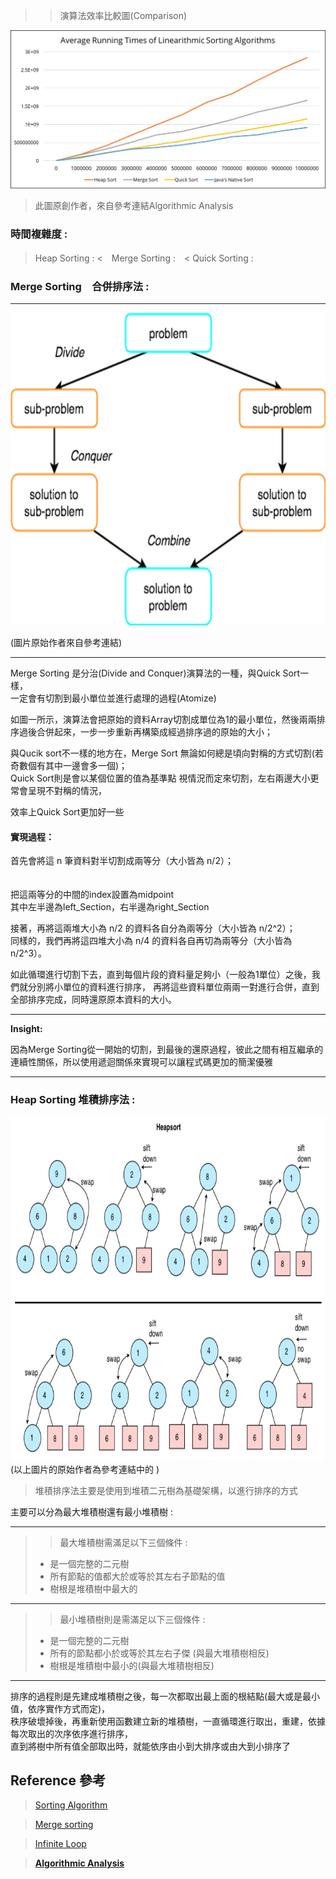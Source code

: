 
>>演算法效率比較圖(Comparison)

<img src='https://github.com/Wei-Tsung/Core-Concepts-Visualization/blob/master/%E4%BD%9C%E6%A5%AD%E4%BA%8C%20%E6%BC%94%E7%AE%97%E6%B3%95%E6%95%88%E7%8E%87%E6%AF%94%E8%BC%83%E5%9C%96.png'>

> 此圖原創作者，來自參考連結Algorithmic Analysis

### 時間複雜度 :
> Heap Sorting : <　Merge Sorting :　< Quick Sorting : 


### Merge Sorting　合併排序法 :
---

<img src='https://github.com/Wei-Tsung/Core-Concepts-Visualization/blob/master/%E5%88%86%E6%B2%BB%E6%B3%95.png' width=650 height=500>

(圖片原始作者來自參考連結)

---

Merge Sorting 是分治(Divide and Conquer)演算法的一種，與Quick Sort一樣，<br>一定會有切割到最小單位並進行處理的過程(Atomize)<br>

如圖一所示，演算法會把原始的資料Array切割成單位為1的最小單位，然後兩兩排序過後合併起來，一步一步重新再構築成經過排序過的原始的大小；<br>


與Qucik sort不一樣的地方在，Merge Sort 無論如何總是頃向對稱的方式切割(若奇數個有其中一邊會多一個)；<br>Quick Sort則是會以某個位置的值為基準點
視情況而定來切割，左右兩邊大小更常會呈現不對稱的情況，<br>

效率上Quick Sort更加好一些　<br>


#### 實現過程：


首先會將這 n 筆資料對半切割成兩等分（大小皆為 n/2）；<br>　

把這兩等分的中間的index設置為midpoint<br>
其中左半邊為left_Section，右半邊為right_Section

接著，再將這兩堆大小為 n/2 的資料各自分為兩等分（大小皆為 n/2^2）；<br>同樣的，我們再將這四堆大小為 n/4 的資料各自再切為兩等分（大小皆為 n/2^3）。<br>

如此循環進行切割下去，直到每個片段的資料量足夠小（一般為1單位）之後，我們就分別將小單位的資料進行排序，
再將這些資料單位兩兩一對進行合併，直到全部排序完成，同時還原原本資料的大小。

---

<strong>Insight:</strong><br>

因為Merge Sorting從一開始的切割，到最後的還原過程，彼此之間有相互繼承的連續性關係，所以使用遞迴關係來實現可以讓程式碼更加的簡潔優雅

---


### Heap Sorting 堆積排序法 :

<img src='https://github.com/Wei-Tsung/Core-Concepts-Visualization/blob/master/Heap%20Sort%20%E4%BD%9C%E6%A5%AD%E4%BA%8C.png' width=800 height=550>
(以上圖片的原始作者為參考連結中的 ) <p>

> 堆積排序法主要是使用到堆積二元樹為基礎架構，以進行排序的方式<br>


主要可以分為最大堆積樹還有最小堆積樹 :

---

>> 最大堆積樹需滿足以下三個條件 : <br>
> - 是一個完整的二元樹<br>
> - 所有節點的值都大於或等於其左右子節點的值<br>
> - 樹根是堆積樹中最大的

---

>> 最小堆積樹則是需滿足以下三個條件 :<br>
> - 是一個完整的二元樹<br>
> - 所有的節點都小於或等於其左右子傑 (與最大堆積樹相反)<br>
> - 樹根是堆積樹中最小的(與最大堆積樹相反) <br>


---

排序的過程則是先建成堆積樹之後，每一次都取出最上面的根結點(最大或是最小值，依序實作方式而定)，<br>
秩序破壞掉後，再重新使用函數建立新的堆積樹，一直循環進行取出，重建，依據每次取出的次序依序進行排序，<br>
直到將樹中所有值全部取出時，就能依序由小到大排序或由大到小排序了




## Reference 參考

> [Sorting Algorithm](https://www.hackerearth.com/zh/practice/algorithms/sorting/merge-sort/tutorial/)

> [Merge sorting](http://alrightchiu.github.io/SecondRound/comparison-sort-merge-sorthe-bing-pai-xu-fa.html)

> [Infinite Loop](http://program-lover.blogspot.com/2008/10/mergesort.html)

> [<strong>Algorithmic Analysis</strong>](https://hashanp.xyz/algorithms.html)
